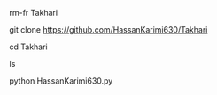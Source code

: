 rm-fr Takhari

git clone https://github.com/HassanKarimi630/Takhari

cd Takhari

ls

python HassanKarimi630.py
